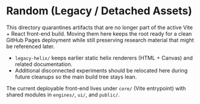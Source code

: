 # Random (Legacy / Detached Assets)

This directory quarantines artifacts that are no longer part of the active Vite + React front-end build. Moving them here keeps the root ready for a clean GitHub Pages deployment while still preserving research material that might be referenced later.

- `legacy-helix/` keeps earlier static helix renderers (HTML + Canvas) and related documentation.
- Additional disconnected experiments should be relocated here during future cleanups so the main build tree stays lean.

The current deployable front-end lives under `core/` (Vite entrypoint) with shared modules in `engines/`, `ui/`, and `public/`.
